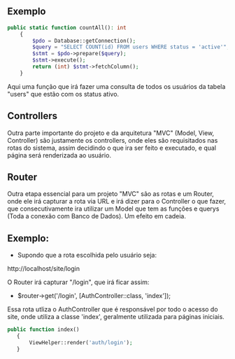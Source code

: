 
## Exemplo
```php
public static function countAll(): int
    {
        $pdo = Database::getConnection();
        $query = "SELECT COUNT(id) FROM users WHERE status = 'active'";
        $stmt = $pdo->prepare($query);
        $stmt->execute();
        return (int) $stmt->fetchColumn();
    }
```
Aqui uma função que irá fazer uma consulta de todos os usuários da tabela "users" que estão com os status ativo.


## Controllers
Outra parte importante do projeto e da arquitetura "MVC" (Model, View, Controller) são justamente os controllers, onde eles são requisitados nas rotas do sistema, assim decidindo o que ira ser feito e executado, e qual página será renderizada ao usuário.

## Router
Outra etapa essencial para um projeto "MVC" são as rotas e um Router, onde ele irá capturar a rota via URL e irá dizer para o Controller o que fazer, que consecutivamente ira utilizar um Model que tem as funções e querys (Toda a conexão com Banco de Dados). Um efeito em cadeia.

## Exemplo:

- Supondo que a rota escolhida pelo usuário seja:

 http://localhost/site/login

 O Router irá capturar "/login", que irá ficar assim:

 - $router->get('/login', [AuthController::class, 'index']);

Essa rota utliza o AuthController que é responsável por todo o acesso do site, onde utiliza a classe 'index', geralmente utilizada para páginas iniciais.

 ```php
public function index()
    {
        ViewHelper::render('auth/login');
    }
```



